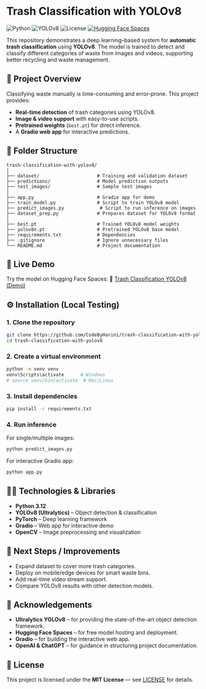 # Trash Classification with YOLOv8

![Python](https://img.shields.io/badge/Python-3.12-blue)
![YOLOv8](https://img.shields.io/badge/YOLO-v8-orange)
![License](https://img.shields.io/badge/License-MIT-green)
[![Hugging Face Spaces](https://img.shields.io/badge/Demo-HuggingFace-yellow)](https://huggingface.co/spaces/CodeByHarini/garbage-classification-yolov8)

This repository demonstrates a deep learning–based system for **automatic trash classification** using **YOLOv8**. The model is trained to detect and classify different categories of waste from images and videos, supporting better recycling and waste management.


## 🚀 Project Overview

Classifying waste manually is time-consuming and error-prone. This project provides:

* **Real-time detection** of trash categories using YOLOv8.
* **Image & video support** with easy-to-use scripts.
* **Pretrained weights** (`best.pt`) for direct inference.
* A **Gradio web app** for interactive predictions.


## 📂 Folder Structure

```
trash-classification-with-yolov8/
│
├── dataset/                     # Training and validation dataset  
├── predictions/                 # Model prediction outputs  
├── test_images/                 # Sample test images  
│
├── app.py                       # Gradio app for demo  
├── train_model.py               # Script to train YOLOv8 model  
├── predict_images.py             # Script to run inference on images  
├── dataset_prep.py              # Prepares dataset for YOLOv8 format  
│
├── best.pt                      # Trained YOLOv8 model weights  
├── yolov8n.pt                   # Pretrained YOLOv8 base model  
├── requirements.txt             # Dependencies  
├── .gitignore                   # Ignore unnecessary files  
└── README.md                    # Project documentation  
```


## 🎥 Live Demo

Try the model on Hugging Face Spaces:
🔗 [Trash Classification YOLOv8 (Demo)](https://huggingface.co/spaces/CodeByHarini/garbage-classification-yolov8)


## ⚙️ Installation (Local Testing)

### 1. Clone the repository

```bash
git clone https://github.com/CodeByHarini/trash-classification-with-yolov8.git
cd trash-classification-with-yolov8
```

### 2. Create a virtual environment

```bash
python -m venv venv
venv\Scripts\activate      # Windows
# source venv/bin/activate  # Mac/Linux
```

### 3. Install dependencies

```bash
pip install -r requirements.txt
```

### 4. Run inference

For single/multiple images:

```bash
python predict_images.py
```

For interactive Gradio app:

```bash
python app.py
```


## 🧑‍💻 Technologies & Libraries

* **Python 3.12**
* **YOLOv8 (Ultralytics)** – Object detection & classification
* **PyTorch** – Deep learning framework
* **Gradio** – Web app for interactive demo
* **OpenCV** – Image preprocessing and visualization


## 🔮 Next Steps / Improvements

* Expand dataset to cover more trash categories.
* Deploy on mobile/edge devices for smart waste bins.
* Add real-time video stream support.
* Compare YOLOv8 results with other detection models.


## 🙏 Acknowledgements

* **Ultralytics YOLOv8** – for providing the state-of-the-art object detection framework.
* **Hugging Face Spaces** – for free model hosting and deployment.
* **Gradio** – for building the interactive web app.
* **OpenAI & ChatGPT** – for guidance in structuring project documentation.



## 📜 License

This project is licensed under the **MIT License** — see [LICENSE](LICENSE) for details.


